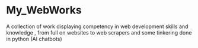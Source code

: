 # My_WebWorks
A collection of work displaying competency in web development skills and knowledge , from full on websites to web scrapers and some tinkering done in python (AI chatbots) 
